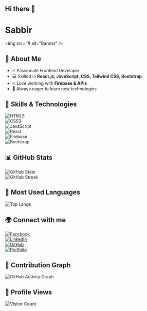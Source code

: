 ## Hi there 👋

<h1>Sabbir</h1>

<img src="# alt="Banner" />

## 👋 About Me  
- 🔥 Passionate Frontend Developer  
- 💻 Skilled in **React.js, JavaScript, CSS, Tailwind CSS, Bootstrap**  
- 🔥 Love working with **Firebase & APIs**  
- 🚀 Always eager to learn new technologies  


## 🚀 Skills & Technologies  
![HTML5](https://img.shields.io/badge/HTML5-E34F26?style=for-the-badge&logo=html5&logoColor=white)  
![CSS3](https://img.shields.io/badge/CSS3-1572B6?style=for-the-badge&logo=css3&logoColor=white)  
![JavaScript](https://img.shields.io/badge/JavaScript-F7DF1E?style=for-the-badge&logo=javascript&logoColor=black)  
![React](https://img.shields.io/badge/React-61DAFB?style=for-the-badge&logo=react&logoColor=black)  
![Firebase](https://img.shields.io/badge/Firebase-FFCA28?style=for-the-badge&logo=firebase&logoColor=black)  
![Bootstrap](https://img.shields.io/badge/Bootstrap-7952B3?style=for-the-badge&logo=bootstrap&logoColor=white)  



## 📊 GitHub Stats  
![GitHub Stats](https://github-readme-stats.vercel.app/api?username=তোমার-ইউজারনেম&show_icons=true&theme=radical)  
![GitHub Streak](https://streak-stats.demolab.com?user=তোমার-ইউজারনেম&theme=radical)  

## 📌 Most Used Languages  
![Top Langs](https://github-readme-stats.vercel.app/api/top-langs/?username=তোমার-ইউজারনেম&layout=compact&theme=radical)  


## 🌍 Connect with me  
[![Facebook](https://img.shields.io/badge/Facebook-%231877F2.svg?style=for-the-badge&logo=facebook&logoColor=white)](তোমার-ফেসবুক-লিঙ্ক)  
[![LinkedIn](https://img.shields.io/badge/LinkedIn-%230077B5.svg?style=for-the-badge&logo=linkedin&logoColor=white)](তোমার-লিঙ্কডইন-লিঙ্ক)  
[![GitHub](https://img.shields.io/badge/GitHub-%2312100E.svg?style=for-the-badge&logo=github&logoColor=white)](https://github.com/তোমার-ইউজারনেম)  
[![Portfolio](https://img.shields.io/badge/Portfolio-%23000000.svg?style=for-the-badge&logo=firefox&logoColor=white)](তোমার-পোর্টফোলিও-লিঙ্ক)  


## 🚀 Contribution Graph  
![GitHub Activity Graph](https://github-readme-activity-graph.cyclic.app/graph?username=তোমার-ইউজারনেম&theme=radical)  

## 👀 Profile Views  
![Visitor Count](https://komarev.com/ghpvc/?username=তোমার-ইউজারনেম&color=blue)


